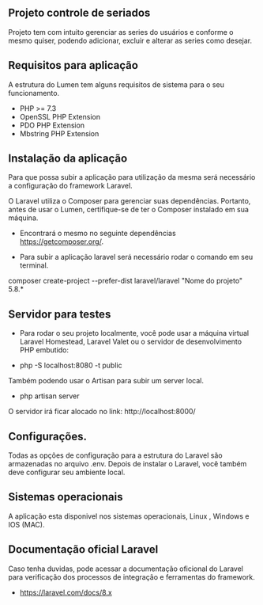## Projeto controle de seriados

 Projeto tem com intuito gerenciar as series do usuários e conforme o mesmo quiser, podendo adicionar, excluir e alterar as series como desejar.


## Requisitos para aplicação 

 A estrutura do Lumen tem alguns requisitos de sistema para o seu funcionamento.

 * PHP >= 7.3
 * OpenSSL PHP Extension
 * PDO PHP Extension
 * Mbstring PHP Extension

## Instalação da aplicação
 
 Para que possa subir a aplicação para utilização da mesma será necessário a configuração do framework Laravel.

 O Laravel utiliza o Composer para gerenciar suas dependências. Portanto, antes de usar o Lumen, certifique-se de ter o Composer instalado em sua máquina. 

 * Encontrará o mesmo no seguinte dependências https://getcomposer.org/.

 * Para subir a aplicação laravel será necessário rodar o comando em seu terminal.
  
  composer create-project --prefer-dist laravel/laravel "Nome do projeto" 5.8.*


## Servidor para testes
 
 * Para rodar o seu projeto localmente, você pode usar a máquina virtual Laravel Homestead, Laravel Valet ou o servidor de desenvolvimento PHP embutido:

 * php -S localhost:8080 -t public

 Também podendo usar o Artisan para subir um server local.

 * php artisan server 
 
 O servidor irá ficar alocado no link: http://localhost:8000/

## Configurações. 

 Todas as opções de configuração para a estrutura do Laravel são armazenadas no arquivo .env. Depois de instalar o Laravel, você também deve configurar seu ambiente local.


## Sistemas operacionais
 
 A aplicação esta disponivel nos sistemas operacionais, Linux , Windows e IOS (MAC).


## Documentação oficial Laravel
 
 Caso tenha duvidas, pode acessar a documentação oficional do Laravel para verificação dos processos de integração e ferramentas do framework.

 * https://laravel.com/docs/8.x